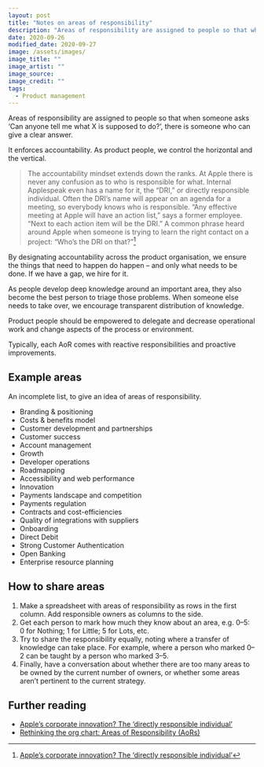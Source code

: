 ```yaml
---
layout: post
title: "Notes on areas of responsibility"
description: "Areas of responsibility are assigned to people so that when someone asks ‘Can anyone tell me what X is supposed to do?’, there is someone who can give a clear answer."
date: 2020-09-26
modified_date: 2020-09-27
image: /assets/images/
image_title: ""
image_artist: ""
image_source: 
image_credit: ""
tags:
  - Product management
---
```


Areas of responsibility are assigned to people so that when someone asks ‘Can anyone tell me what X is supposed to do?’, there is someone who can give a clear answer.

It enforces accountability. As product people, we control the horizontal and the vertical.

> The accountability mindset extends down the ranks. At Apple there is never any confusion as to who is responsible for what. Internal Applespeak even has a name for it, the “DRI,” or directly responsible individual. Often the DRI’s name will appear on an agenda for a meeting, so everybody knows who is responsible. “Any effective meeting at Apple will have an action list,” says a former employee. “Next to each action item will be the DRI.” A common phrase heard around Apple when someone is trying to learn the right contact on a project: “Who’s the DRI on that?”[^1]

By designating accountability across the product organisation, we ensure the things that need to happen do happen – and only what needs to be done. If we have a gap, we hire for it.

As people develop deep knowledge around an important area, they also become the best person to triage those problems. When someone else needs to take over, we encourage transparent distribution of knowledge.

Product people should be empowered to delegate and decrease operational work and change aspects of the process or environment.

Typically, each AoR comes with reactive responsibilities and proactive improvements.

## Example areas

An incomplete list, to give an idea of areas of responsibility.

- Branding & positioning
- Costs & benefits model
- Customer development and partnerships
- Customer success
- Account management
- Growth
- Developer operations
- Roadmapping
- Accessibility and web performance
- Innovation
- Payments landscape and competition
- Payments regulation
- Contracts and cost-efficiencies
- Quality of integrations with suppliers
- Onboarding
- Direct Debit
- Strong Customer Authentication
- Open Banking
- Enterprise resource planning

## How to share areas

1.  Make a spreadsheet with areas of responsibility as rows in the first column. Add responsible owners as columns to the side.
2.  Get each person to mark how much they know about an area, e.g. 0–5: 0 for Nothing; 1 for Little; 5 for Lots, etc.
3.  Try to share the responsibility equally, noting where a transfer of knowledge can take place. For example, where a person who marked 0–2 can be taught by a person who marked 3–5.
4.  Finally, have a conversation about whether there are too many areas to be owned by the current number of owners, or whether some areas aren’t pertinent to the current strategy.

## Further reading

- [Apple’s corporate innovation? The ‘directly responsible individual’](http://chemjobber.blogspot.com/2011/10/apples-corporate-innovation-directly.html)
- [Rethinking the org chart: Areas of Responsibility (AoRs)](https://wavelength.asana.com/workstyle-aors/)

[^1]: [Apple’s corporate innovation? The ‘directly responsible individual’](http://chemjobber.blogspot.com/2011/10/apples-corporate-innovation-directly.html)
